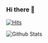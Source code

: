 ### Hi there 👋
[![Hits](https://hits.seeyoufarm.com/api/count/incr/badge.svg?url=https%3A%2F%2Fgithub.com%2FKim-Hyerin&count_bg=%2394D3D6&title_bg=%23555555&icon=youtubegaming.svg&icon_color=%23F62C19&title=hits&edge_flat=false)](https://hits.seeyoufarm.com)

![Github Stats](https://github-readme-stats.vercel.app/api?username=biud436&show_icons=true)

<!--
**Kim-Hyerin/Kim-Hyerin** is a ✨ _special_ ✨ repository because its `README.md` (this file) appears on your GitHub profile.

Here are some ideas to get you started:

- 🔭 I’m currently working on ...
- 🌱 I’m currently learning ...
- 👯 I’m looking to collaborate on ...
- 🤔 I’m looking for help with ...
- 💬 Ask me about ...
- 📫 How to reach me: ...
- 😄 Pronouns: ...
- ⚡ Fun fact: ...
-->
